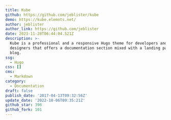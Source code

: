 ```yaml
---
title: Kube
github: https://github.com/jeblister/kube
demo: https://kube.elemnts.net/
author: jeblister
author_link: https://github.com/jeblister
date: 2023-11-28T06:44:04.521Z
description: >-
  Kube is a professional and a responsive Hugo theme for developers and
  designers that offers a documentation section mixed with a landing page and a
  blog.
ssg:
  - Hugo
css: []
cms:
  - Markdown
category:
  - Documentation
draft: false
publish_date: '2017-04-13T09:32:56Z'
update_date: '2022-10-06T09:35:21Z'
github_star: 396
github_fork: 101
---
```

